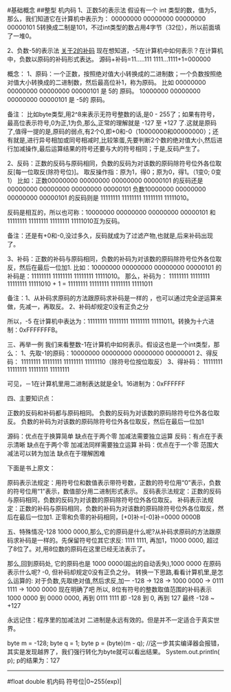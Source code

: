 #基础概念
##整型 机内码
1、正数5的表示法
假设有一个 int 类型的数，值为5，那么，我们知道它在计算机中表示为：
00000000 00000000 00000000 00000101
5转换成二制是101，不过int类型的数占用4字节（32位），所以前面填了一堆0。

2、负数-5的表示法
[关于2的补码](http://www.ruanyifeng.com/blog/2009/08/twos_complement.html)
现在想知道，-5在计算机中如何表示？在计算机中，负数以原码的补码形式表达。
源码+补码=11.....111
1111...1111+1=000000

概念：
1、原码：一个正数，按照绝对值大小转换成的二进制数；一个负数按照绝对值大小转换成的二进制数，然后最高位补1，称为原码。
比如 00000000 00000000 00000000 00000101 是 5的 原码。
     10000000 00000000 00000000 00000101 是 -5的 原码。
 
   备注：
   比如byte类型,用2^8来表示无符号整数的话,是0 - 255了；如果有符号， 最高位表示符号,0为正,1为负,那么,正常的理解就是 -127 至 +127 了.这就是原码了,值得一提的是,原码的弱点,有2个0,即+0和-0（10000000和00000000）；还有就是,进行异号相加或同号相减时,比较笨蛋,先要判断2个数的绝对值大小,然后进行加减操作,最后运算结果的符号还要与大的符号相同；于是,反码产生了。

2、反码：正数的反码与原码相同，负数的反码为对该数的原码除符号位外各位取反[每一位取反(除符号位)]。
取反操作指：原为1，得0；原为0，得1。（1变0; 0变1）
比如：正数00000000 00000000 00000000 00000101  的反码还是 00000000 00000000 00000000 00000101
      负数10000000 00000000 00000000 00000101  的反码则是 11111111 11111111 11111111 11111010。

反码是相互的，所以也可称：10000000 00000000 00000000 00000101 和 11111111 11111111 11111111 11111010互为反码。

备注：还是有+0和-0,没过多久，反码就成为了过滤产物,也就是,后来补码出现了。

3、补码：正数的补码与原码相同，负数的补码为对该数的原码除符号位外各位取反，然后在最后一位加1.
比如：10000000 00000000 00000000 00000101 的补码是：11111111 11111111 11111111 11111010。
那么，补码为：
11111111 11111111 11111111 11111010 + 1 = 11111111 11111111 11111111 11111011

备注：1、从补码求原码的方法跟原码求补码是一样的 ，也可以通过完全逆运算来做，先减一，再取反。
      2、补码却规定0没有正负之分

所以，-5 在计算机中表达为：11111111 11111111 11111111 11111011。转换为十六进制：0xFFFFFFFB。


三、再举一例
我们来看整数-1在计算机中如何表示。假设这也是一个int类型，那么：
1、先取-1的原码：10000000 00000000 00000000 00000001
2、得反码：     11111111 11111111 11111111 11111110（除符号位按位取反）
3、得补码：     11111111 11111111 11111111 11111111

可见，－1在计算机里用二进制表达就是全1。16进制为：0xFFFFFF

四、主要知识点：

正数的反码和补码都与原码相同。
负数的反码为对该数的原码除符号位外各位取反。
负数的补码为对该数的原码除符号位外各位取反，然后在最后一位加1

源码：优点在于换算简单 缺点在于两个零 加减法需要独立运算
反码：有点在于表示清晰 缺点在于两个零 加减法同样需要独立运算
补码：优点在于一个零 范围大  减法可以转为加法 缺点在于理解困难

下面是书上原文：

原码表示法规定：用符号位和数值表示带符号数，正数的符号位用“0”表示，负数的符号位用“1”表示，数值部分用二进制形式表示。
反码表示法规定：正数的反码与原码相同，负数的反码为对该数的原码除符号位外各位取反。
补码表示法规定：正数的补码与原码相同，负数的补码为对该数的原码除符号位外各位取反，然后在最后一位加1.
正零和负零的补码相同，[+0]补=[-0]补=0000 0000B

五、特殊情况-128
1000 0000,那么,它的原码是什么呢?从补码求原码的方法跟原码求补码是一样的。先保留符号位其它求反:  1111 1111, 再加1，11000 0000, 超过了8位了。对,用8位数的原码在这里已经无法表示了。

那么,回到原码处, 它的原码也是 1000 0000(超出的自动丢失),1000 0000 在原码表示什么呢? -0, 但补码却规定0没有正负之分。
转换一下思路,看看计算机里,是怎么运算的:
对于负数,先取绝对值,然后求反,加一
-128 -> 128 -> 1000 0000 -> 0111 1111 -> 1000 0000
现在明确了吧
所以, 8位有符号的整数取值范围的补码表示
1000 0000 到 0000 0000, 再到 0111 1111
即 -128 到 0, 再到 127
最终 -128 ~ +127

永远记住：程序里的加减法对 二进制是永远有效的。但是并不一定适合于真实世界。

byte m = -128;
byte q = 1;
byte p = (byte)(m - q); //这一步其实编译器会报错，其实是发现越界了，我们强行转化为byte就可以看出结果。
System.out.println( p); p的结果为：127


-----
#float double 机内码
符号位|0~255(exp)|

















